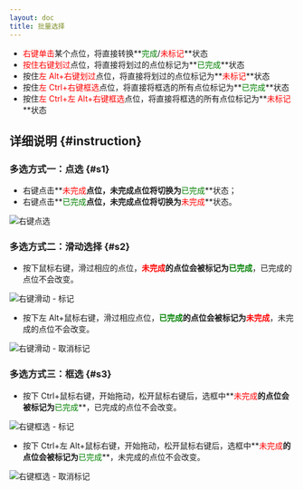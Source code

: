 ```yaml
---
layout: doc
title: 批量选择
---
```


- <span style="color: red">右键单击</span>某个点位，将直接转换**<span style="color: green">完成</span>/<span style="color: red">未标记</span>**状态
- <span style="color: red">按住右键划过</span>点位，将直接将划过的点位标记为**<span style="color: green">已完成</span>**状态
- 按住<span style="color: red">左 Alt+右键划过</span>点位，将直接将划过的点位标记为**<span style="color: red">未标记</span>**状态
- 按住<span style="color: red">左 Ctrl+右键框选</span>点位，将直接将框选的所有点位标记为**<span style="color: green">已完成</span>**状态
- 按住<span style="color: red">左 Ctrl+左 Alt+右键框选</span>点位，将直接将框选的所有点位标记为**<span style="color: red">未标记</span>**状态

## **详细说明** {#instruction}

### 多选方式一：点选 {#s1}

- 右键点击**<span style="color: red">未完成</span>**点位，未完成点位将切换为**<span style="color: green">已完成</span>**状态；
- 右键点击**<span style="color: green">已完成</span>**点位，未完成点位将切换为**<span style="color: red">未完成</span>**状态。

![](/imgs/zh/manual/batch-selection/BS-01-Dot.gif '右键点选')

### 多选方式二：滑动选择 {#s2}

- 按下鼠标右键，滑过相应的点位，**<span style="color: red">未完成</span>**的点位会被标记为**<span style="color: green">已完成</span>**，已完成的点位不会改变。

![](/imgs/zh/manual/batch-selection/BS-02.1-Swipe-On.gif '右键滑动 - 标记')

- 按下左 Alt+鼠标右键，滑过相应点位，**<span style="color: green">已完成</span>**的点位会被标记为**<span style="color: red">未完成</span>**，未完成的点位不会改变。

![](/imgs/zh/manual/batch-selection/BS-02.2-Swipe-Off.gif '右键滑动 - 取消标记')

### 多选方式三：框选 {#s3}

- 按下 Ctrl+鼠标右键，开始拖动，松开鼠标右键后，选框中**<span style="color: red">未完成</span>**的点位会被标记为**<span style="color: green">已完成</span>**，已完成的点位不会改变。

![](/imgs/zh/manual/batch-selection/BS-03.1-Box-On.gif '右键框选 - 标记')

- 按下 Ctrl+左 Alt+鼠标右键，开始拖动，松开鼠标右键后，选框中**<span style="color: red">未完成</span>**的点位会被标记为**<span style="color: green">已完成</span>**，未完成的点位不会改变。

![](/imgs/zh/manual/batch-selection/BS-03.2-Box-Off.gif '右键框选 - 取消标记')
